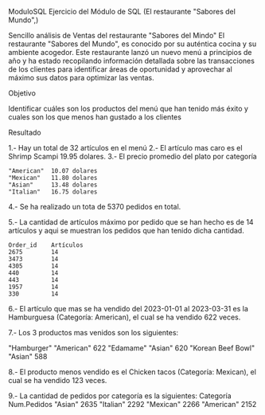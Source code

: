 ModuloSQL
Ejercicio del Módulo de SQL (El restaurante "Sabores del Mundo",)

Sencillo análisis de Ventas del restaurante "Sabores del Mindo"
El restaurante "Sabores del Mundo", es conocido por su auténtica cocina y su ambiente acogedor.
Este restaurante lanzó un nuevo menú a principios de año y ha estado recopilando información detallada sobre las transacciones de los clientes para identificar áreas de oportunidad y aprovechar al máximo sus datos para optimizar las ventas.

Objetivo

Identificar cuáles son los productos del menú que han tenido más éxito y cuales son los que menos han gustado a los clientes

Resultado

1.- Hay un total de 32 artículos en el menú
2.- El artículo mas caro es el Shrimp Scampi 19.95 dolares.
3.- El precio promedio del plato por categoría

	"American"	10.07 dolares
	"Mexican"	11.80 dolares
	"Asian"		13.48 dolares
	"Italian"	16.75 dolares

4.- Se ha realizado un tota de 5370 pedidos en total.

5.- La cantidad de artículos máximo por pedido que se han hecho es de 14 artículos
    y aqui se muestran los pedidos que han tenido dicha cantidad.

	Order_id	Artículos
	2675		14
	3473		14
	4305		14
	440			14
	443			14
	1957		14
	330			14

6.- El artículo que mas se ha vendido del 2023-01-01 al 2023-03-31 es la Hamburguesa (Categoría: American), 
    el cual se ha vendido 622 veces.

7.- Los 3 productos mas venidos son los siguientes:

"Hamburger"		     "American"	622
"Edamame"		       "Asian"		620
"Korean Beef Bowl"	"Asian"		588

8.- El producto menos vendido es el Chicken tacos (Categoría: Mexican), el cual se ha vendido 123 veces.

9.- La cantidad de pedidos por categoría es la siguientes:
	Categoría	  Num.Pedidos
	"Asian"		  2635
	"Italian"	  2292
	"Mexican"	  2266
	"American"	2152


